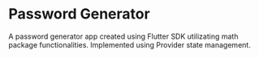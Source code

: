 # Password Generator

A password generator app created using Flutter SDK utilizating math package functionalities.
Implemented using Provider state management.

 
 
